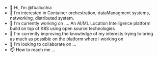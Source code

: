 - 👋 Hi, I’m @fbalicchia
- 👀 I’m interested in Container orchestration, dataManagment systems, networking, distributed system.
- 🔭 I’m currently working on .... An AI/ML Location Intelligence platform build on top of K8S using open source technologies
- 🌱 I'm currently improving the knowledge of my interests trying to bring as much as possible on the platform where I working on
- 💞️ I’m looking to collaborate on ...
- 📫 How to reach me ...

<!---
fbalicchia/fbalicchia is a ✨ special ✨ repository because its `README.md` (this file) appears on your GitHub profile.
You can click the Preview link to take a look at your changes.
--->
